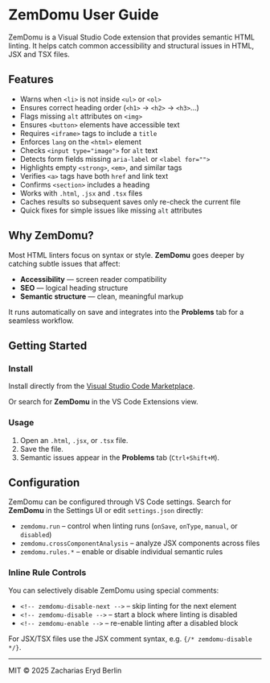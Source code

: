 # ZemDomu User Guide

ZemDomu is a Visual Studio Code extension that provides semantic HTML linting. It helps catch common accessibility and structural issues in HTML, JSX and TSX files.

## Features

- Warns when `<li>` is not inside `<ul>` or `<ol>`
- Ensures correct heading order (`<h1>` → `<h2>` → `<h3>`…)
- Flags missing `alt` attributes on `<img>`
- Ensures `<button>` elements have accessible text
- Requires `<iframe>` tags to include a `title`
- Enforces `lang` on the `<html>` element
- Checks `<input type="image">` for `alt` text
- Detects form fields missing `aria-label` or `<label for="">`
- Highlights empty `<strong>`, `<em>`, and similar tags
- Verifies `<a>` tags have both `href` and link text
- Confirms `<section>` includes a heading
- Works with `.html`, `.jsx` and `.tsx` files
- Caches results so subsequent saves only re-check the current file
- Quick fixes for simple issues like missing `alt` attributes

## Why ZemDomu?

Most HTML linters focus on syntax or style. **ZemDomu** goes deeper by catching subtle issues that affect:

- **Accessibility** — screen reader compatibility
- **SEO** — logical heading structure
- **Semantic structure** — clean, meaningful markup

It runs automatically on save and integrates into the **Problems** tab for a seamless workflow.

## Getting Started

### Install

Install directly from the [Visual Studio Code Marketplace](https://marketplace.visualstudio.com/items?itemName=ZachariasErydBerlin.zemdomu).

Or search for **ZemDomu** in the VS Code Extensions view.

### Usage

1. Open an `.html`, `.jsx`, or `.tsx` file.
2. Save the file.
3. Semantic issues appear in the **Problems** tab (`Ctrl+Shift+M`).

## Configuration

ZemDomu can be configured through VS Code settings. Search for **ZemDomu** in the Settings UI or edit `settings.json` directly:

- `zemdomu.run` – control when linting runs (`onSave`, `onType`, `manual`, or `disabled`)
- `zemdomu.crossComponentAnalysis` – analyze JSX components across files
- `zemdomu.rules.*` – enable or disable individual semantic rules

### Inline Rule Controls

You can selectively disable ZemDomu using special comments:

- `<!-- zemdomu-disable-next -->` – skip linting for the next element
- `<!-- zemdomu-disable -->` – start a block where linting is disabled
- `<!-- zemdomu-enable -->` – re-enable linting after a disabled block

For JSX/TSX files use the JSX comment syntax, e.g. `{/* zemdomu-disable */}`.

---

MIT © 2025 Zacharias Eryd Berlin
